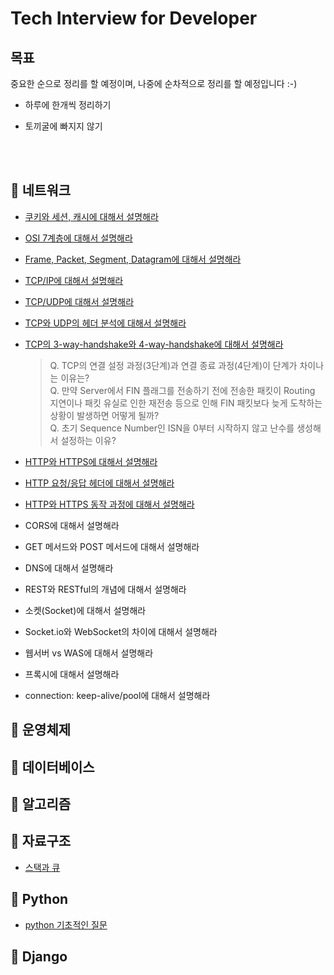 # Tech Interview for Developer  

## 목표
중요한 순으로 정리를 할 예정이며, 나중에 순차적으로 정리를 할 예정입니다 :-)
- 하루에 한개씩 정리하기   
 
- 토끼굴에 빠지지 않기    


<br><br>

## 🔹 네트워크
- [쿠키와 세션, 캐시에 대해서 설명해라](https://github.com/heejung-gjt/tech-interview/blob/main/%20Network/session%2Ccookie%2Ccache.md)   
- [OSI 7계층에 대해서 설명해라](https://github.com/heejung-gjt/tech-interview/blob/main/%20Network/OSI%207%20Layer.md)    
- [Frame, Packet, Segment, Datagram에 대해서 설명해라](https://github.com/heejung-gjt/tech-interview/blob/main/%20Network/OSI%207%20Layer.md)    
- [TCP/IP에 대해서 설명해라](https://github.com/heejung-gjt/tech-interview/blob/main/%20Network/TCP%20UDP.md)   
- [TCP/UDP에 대해서 설명해라](https://github.com/heejung-gjt/tech-interview/blob/main/%20Network/TCP%20UDP.md)    
- [TCP와 UDP의 헤더 분석에 대해서 설명해라](https://github.com/heejung-gjt/tech-interview/blob/main/%20Network/handshake.md)      
- [TCP의 3-way-handshake와 4-way-handshake에 대해서 설명해라](https://github.com/heejung-gjt/tech-interview/blob/main/%20Network/handshake.md)   
   
  > Q. TCP의 연결 설정 과정(3단계)과 연결 종료 과정(4단계)이 단계가 차이나는 이유는?      
  > Q. 만약 Server에서 FIN 플래그를 전송하기 전에 전송한 패킷이 Routing 지연이나 패킷 유실로 인한 재전송 등으로 인해 FIN 패킷보다 늦게 도착하는 상황이 발생하면 어떻게 될까?      
  > Q. 초기 Sequence Number인 ISN을 0부터 시작하지 않고 난수를 생성해서 설정하는 이유?
- [HTTP와 HTTPS에 대해서 설명해라](https://github.com/heejung-gjt/tech-interview/blob/main/%20Network/https.md)
- [HTTP 요청/응답 헤더에 대해서 설명해라](https://github.com/heejung-gjt/tech-interview/blob/main/%20Network/http_header.md)   
- [HTTP와 HTTPS 동작 과정에 대해서 설명해라](https://github.com/heejung-gjt/tech-interview/blob/main/%20Network/https.md)
- CORS에 대해서 설명해라
- GET 메서드와 POST 메서드에 대해서 설명해라
- DNS에 대해서 설명해라
- REST와 RESTful의 개념에 대해서 설명해라
- 소켓(Socket)에 대해서 설명해라
- Socket.io와 WebSocket의 차이에 대해서 설명해라
- 웹서버 vs WAS에 대해서 설명해라
- 프록시에 대해서 설명해라
- connection: keep-alive/pool에 대해서 설명해라

## 🔹 운영체제


## 🔹 데이터베이스

## 🔹 알고리즘

## 🔹 자료구조
- [스택과 큐](https://github.com/heejung-gjt/tech-interview/blob/main/Structure/stack%20and%20queue.md)

## 🔹 Python
- [python 기초적인 질문](https://github.com/heejung-gjt/tech-interview/blob/main/Python/python-basics.md)   

## 🔹 Django
